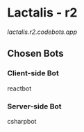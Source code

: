 # Lactalis - r2

_lactalis.r2.codebots.app_

## Chosen Bots
### Client-side Bot
reactbot

### Server-side Bot
csharpbot